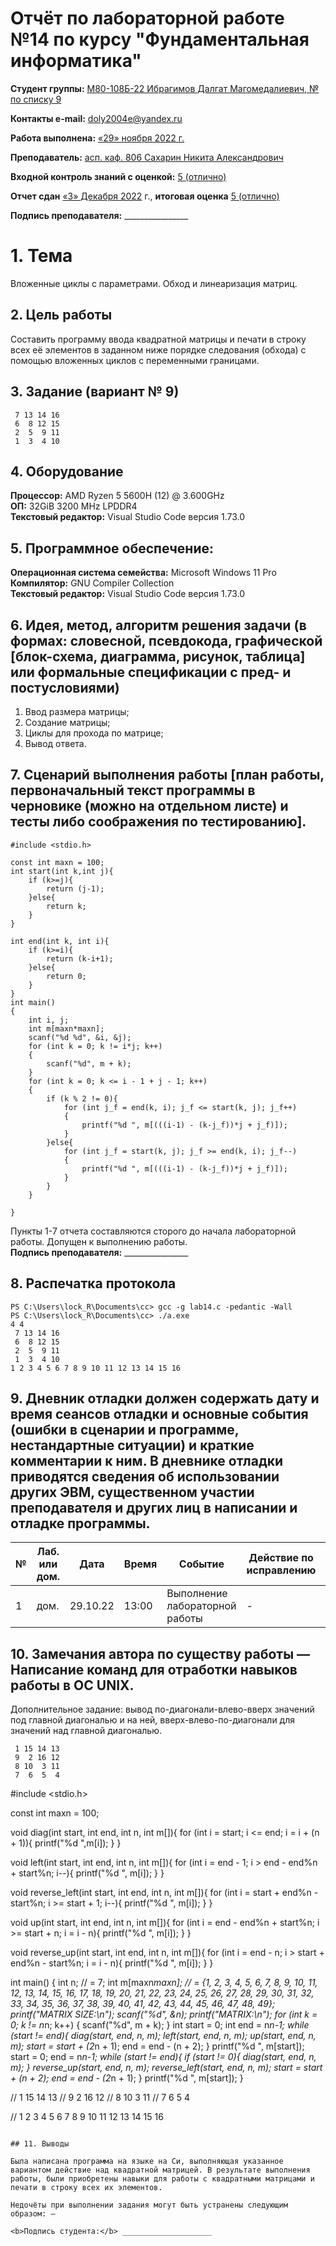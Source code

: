 # Отчёт по лабораторной работе №14 по курсу "Фундаментальная информатика"

<b>Студент группы:</b> <ins>М80-108Б-22 Ибрагимов Далгат Магомедалиевич, № по списку 9</ins> 

<b>Контакты e-mail:</b> <ins>doly2004e@yandex.ru</ins>

<b>Работа выполнена:</b> <ins>«29» <ins>ноября</ins> <ins>2022</ins> г.

<b>Преподаватель:</b> <ins>асп. каф. 806 Сахарин Никита Александрович</ins>

<b>Входной контроль знаний с оценкой:</b> <ins>5 (отлично)</ins>

<b>Отчет сдан</b> <ins>«3» Декабря 2022</ins> г., <b>итоговая оценка</b> <ins>5 (отлично)</ins>

<b>Подпись преподавателя:</b> ________________
# 1. Тема
Вложенные циклы с параметрами. Обход и линеаризация матриц.
## 2. Цель работы
Составить программу ввода квадратной матрицы и печати в строку всех её элементов в заданном ниже порядке следования (обхода) с помощью вложенных циклов с переменными границами.
## 3. Задание (вариант № 9)
```
 7 13 14 16
 6  8 12 15
 2  5  9 11
 1  3  4 10
```
## 4. Оборудование
<b>Процессор:</b> AMD Ryzen 5 5600H (12) @ 3.600GHz<br/>
<b>ОП:</b> 32GiB 3200 MHz LPDDR4<br/>
<b>Текстовый редактор:</b> Visual Studio Code версия 1.73.0 <br/>

## 5. Программное обеспечение:
<b>Операционная система семейства:</b> Microsoft Windows 11 Pro <br/>
<b>Компилятор:</b> GNU Compiler Collection <br/>
<b>Текстовый редактор:</b> Visual Studio Code версия 1.73.0 <br/>

## 6. Идея, метод, алгоритм решения задачи (в формах: словесной, псевдокода, графической [блок-схема, диаграмма, рисунок, таблица] или формальные спецификации с пред- и постусловиями)
1. Ввод размера матрицы; 
2. Создание матрицы;
3. Циклы для прохода по матрице;
4. Вывод ответа.

## 7. Сценарий выполнения работы [план работы, первоначальный текст программы в черновике (можно на отдельном листе) и тесты либо соображения по тестированию]. 
```
#include <stdio.h>

const int maxn = 100;
int start(int k,int j){
    if (k>=j){
        return (j-1);
    }else{
        return k;
    }
}

int end(int k, int i){
    if (k>=i){
        return (k-i+1);
    }else{
        return 0;
    }
}
int main()
{
    int i, j;
    int m[maxn*maxn];
    scanf("%d %d", &i, &j);
    for (int k = 0; k != i*j; k++)
    {
        scanf("%d", m + k);
    }
    for (int k = 0; k <= i - 1 + j - 1; k++)
    {
        if (k % 2 != 0){
            for (int j_f = end(k, i); j_f <= start(k, j); j_f++)
            {
                printf("%d ", m[(((i-1) - (k-j_f))*j + j_f)]);
            }
        }else{
            for (int j_f = start(k, j); j_f >= end(k, i); j_f--)
            {
                printf("%d ", m[(((i-1) - (k-j_f))*j + j_f)]);
            }
        }
    }

}

```
Пункты 1-7 отчета составляются сторого до начала лабораторной работы.
Допущен к выполнению работы.  
<b>Подпись преподавателя:</b> ________________
## 8. Распечатка протокола 
```
PS C:\Users\lock_R\Documents\cc> gcc -g lab14.c -pedantic -Wall
PS C:\Users\lock_R\Documents\cc> ./a.exe
4 4
 7 13 14 16
 6  8 12 15
 2  5  9 11
 1  3  4 10
1 2 3 4 5 6 7 8 9 10 11 12 13 14 15 16 
```
## 9. Дневник отладки должен содержать дату и время сеансов отладки и основные события (ошибки в сценарии и программе, нестандартные ситуации) и краткие комментарии к ним. В дневнике отладки приводятся сведения об использовании других ЭВМ, существенном участии преподавателя и других лиц в написании и отладке программы.

| № |  Лаб. или дом. | Дата | Время | Событие | Действие по исправлению | Примечание |
| ------ | ------ | ------ | ------ | ------ | ------ | ------ |
| 1 | дом. | 29.10.22 | 13:00 | Выполнение лабораторной работы | - | - |
## 10. Замечания автора по существу работы — Написание команд для отработки навыков работы в ОС UNIX.

Дополнительное задание: вывод по-диагонали-влево-вверх значений под главной диагональю и на ней, вверх-влево-по-диагонали для значений над главной диагональю.
```
 1 15 14 13
 9  2 16 12
 8 10  3 11
 7  6  5  4
```
#include <stdio.h>

const int maxn = 100;


void diag(int start, int end, int n, int m[]){
    for (int i = start; i <= end; i = i + (n + 1)){
        printf("%d ",m[i]);
    }
}

void left(int start, int end, int n, int m[]){
    for (int i = end - 1; i > end - end%n + start%n; i--){
        printf("%d ", m[i]);
    }
}

void reverse_left(int start, int end, int n, int m[]){
    for (int i = start + end%n - start%n; i >= start + 1; i--){
        printf("%d ", m[i]);
    }
}

void up(int start, int end, int n, int m[]){
    for (int i = end - end%n + start%n; i >= start + n; i = i - n){
        printf("%d ", m[i]);
    }
}

void reverse_up(int start, int end, int n, int m[]){
    for (int i = end - n; i > start + end%n - start%n; i = i - n){
        printf("%d ", m[i]);
    }
}


int main()
{
    int n;
    //  = 7;
    int m[maxn*maxn];
    // = {1, 2, 3, 4, 5, 6, 7, 8, 9, 10, 11, 12, 13, 14, 15, 16, 17, 18, 19, 20, 21, 22, 23, 24, 25, 26, 27, 28, 29, 30, 31, 32, 33, 34, 35, 36, 37, 38, 39, 40, 41, 42, 43, 44, 45, 46, 47, 48, 49};
    printf("MATRIX SIZE:\n");
    scanf("%d", &n);
    printf("MATRIX:\n");
    for (int k = 0; k != n*n; k++)
    {
        scanf("%d", m + k);
    }
    int start = 0;
    int end = n*n-1;
    while (start != end){
        diag(start, end, n, m);
        left(start, end, n, m);
        up(start, end, n, m);
        start = start + (2*n + 1);
        end = end - (n + 2);
    }
    printf("%d ", m[start]);
    start = 0;
    end = n*n-1;
    while (start != end){
        if (start != 0){
            diag(start, end, n, m);
        }
        reverse_up(start, end, n, m);
        reverse_left(start, end, n, m);
        start = start + (n + 2);
        end = end - (2*n + 1);
    }
    printf("%d ", m[start]);
}



// 1       15      14      13
// 9       2       16      12
// 8       10      3       11
// 7       6       5       4


// 1 2 3 4 5 6 7 8 9 10 11 12 13 14 15 16 
```

## 11. Выводы

Была написана программа на языке на Си, выполняющая указанное вариантом действие над квадратной матрицей. В результате выполнения работы, были приобретены навыки для работы с квадратными матрицами и печати в строку всех их элементов.

Недочёты при выполнении задания могут быть устранены следующим образом: —

<b>Подпись студента:</b> ____________________
